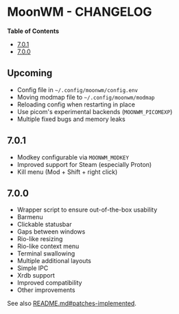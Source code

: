 # MoonWM - CHANGELOG

<!-- START doctoc.sh generated TOC please keep comment here to allow auto update -->
<!-- DO NOT EDIT THIS SECTION, INSTEAD RE-RUN doctoc.sh TO UPDATE -->
**Table of Contents**

- [7.0.1](#701)
- [7.0.0](#700)

<!-- END doctoc.sh generated TOC please keep comment here to allow auto update -->

## Upcoming
* Config file in `~/.config/moonwm/config.env`
* Moving modmap file to `~/.config/moonwm/modmap`
* Reloading config when restarting in place
* Use picom's experimental backends (`MOONWM_PICOMEXP`)
* Multiple fixed bugs and memory leaks

## 7.0.1
* Modkey configurable via `MOONWM_MODKEY`
* Improved support for Steam (especially Proton)
* Kill menu (Mod + Shift + right click)

## 7.0.0
* Wrapper script to ensure out-of-the-box usability
* Barmenu
* Clickable statusbar
* Gaps between windows
* Rio-like resizing
* Rio-like context menu
* Terminal swallowing
* Multiple additional layouts
* Simple IPC
* Xrdb support
* Improved compatibility
* Other improvements

See also [README.md#patches-implemented](./README.md#patches-implemented).
